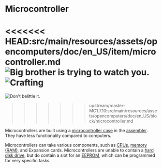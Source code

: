 # Microcontroller

<<<<<<< HEAD:src/main/resources/assets/opencomputers/doc/en_US/item/microcontroller.md
![Big brother is trying to watch you.](item:OpenComputers:item@84)
![Crafting](img/microcontroller.png)
=======
![Don't belittle it.](oredict:oc:microcontroller)
>>>>>>> upstream/master-MC1.7.10:src/main/resources/assets/opencomputers/doc/en_US/block/microcontroller.md

Microcontrollers are built using a [microcontroller case](microcontrollerCase1.md) in the [assembler](../block/assembler.md). They have less functionality compared to computers. 

Microcontrollers can take various components, such as [CPUs](../item/cpu1.md), [memory (RAM)](../item/ram1.md), and Expansion cards. Microcontrollers are unable to contain a [hard disk drive](../item/hdd1.md), but do contain a slot for an [EEPROM](../item/eeprom.md), which can be programmed for very specific tasks.
